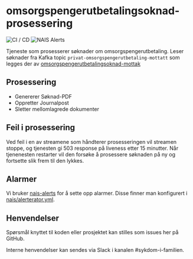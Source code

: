 # omsorgspengerutbetalingsoknad-prosessering
![CI / CD](https://github.com/navikt/omsorgspengerutbetalingsoknad-prosessering/workflows/CI%20/%20CD/badge.svg)
![NAIS Alerts](https://github.com/navikt/omsorgspengerutbetalingsoknad-prosessering/workflows/Alerts/badge.svg)

Tjeneste som prosesserer søknader om omsorgspengerutbetaling.
Leser søknader fra Kafka topic `privat-omsorgspengerutbetaling-mottatt` som legges der av [omsorgspengerutbetalingsoknad-mottak](https://github.com/navikt/omsorgspengerutbetalingsoknad-mottak)

## Prosessering
- Genererer Søknad-PDF
- Oppretter Journalpost
- Sletter mellomlagrede dokumenter

## Feil i prosessering
Ved feil i en av streamene som håndterer prosesseringen vil streamen stoppe, og tjenesten gi 503 response på liveness etter 15 minutter.
Når tjenenesten restarter vil den forsøke å prosessere søknaden på ny og fortsette slik frem til den lykkes.

## Alarmer
Vi bruker [nais-alerts](https://doc.nais.io/observability/alerts) for å sette opp alarmer. Disse finner man konfigurert i [nais/alerterator.yml](nais/alerterator.yml).

## Henvendelser
Spørsmål knyttet til koden eller prosjektet kan stilles som issues her på GitHub.

Interne henvendelser kan sendes via Slack i kanalen #sykdom-i-familien.
